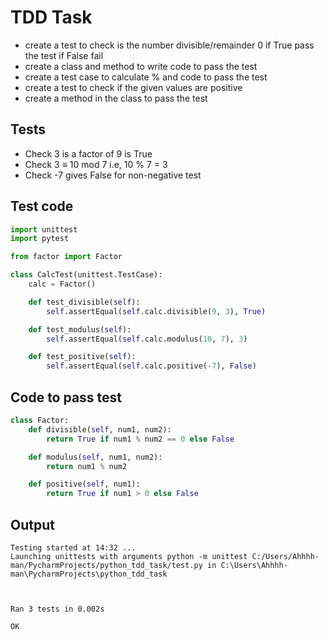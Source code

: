 # TDD Task
- create a test to check is the number divisible/remainder 0 if True pass the test if False fail
- create a class and method to write code to pass the test
-  create a test case to calculate % and code to pass the test
- create a test to check if the given values are positive 
- create a method in the class to pass the test

## Tests
- Check 3 is a factor of 9 is True
- Check 3 ≡ 10 mod 7 i.e, 10 % 7 = 3
- Check -7 gives False for non-negative test


## Test code
```python
import unittest
import pytest

from factor import Factor

class CalcTest(unittest.TestCase):
    calc = Factor()

    def test_divisible(self):
        self.assertEqual(self.calc.divisible(9, 3), True)

    def test_modulus(self):
        self.assertEqual(self.calc.modulus(10, 7), 3)

    def test_positive(self):
        self.assertEqual(self.calc.positive(-7), False)
```

## Code to pass test
```python
class Factor:
    def divisible(self, num1, num2):
        return True if num1 % num2 == 0 else False

    def modulus(self, num1, num2):
        return num1 % num2

    def positive(self, num1):
        return True if num1 > 0 else False
```
## Output
```commandline
Testing started at 14:32 ...
Launching unittests with arguments python -m unittest C:/Users/Ahhhh-man/PycharmProjects/python_tdd_task/test.py in C:\Users\Ahhhh-man\PycharmProjects\python_tdd_task



Ran 3 tests in 0.002s

OK

```